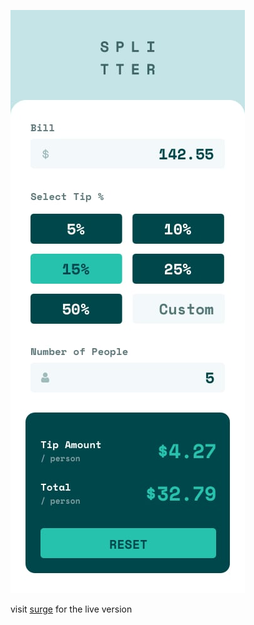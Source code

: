 ![presented_design](./+assets/mobile-design.jpg)

visit [surge](https://sander-fooi-calculator.surge.sh) for the live version